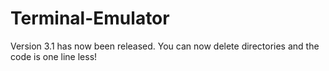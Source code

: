 # Terminal-Emulator
Version 3.1 has now been released. You can now delete directories and the code is one line less!
